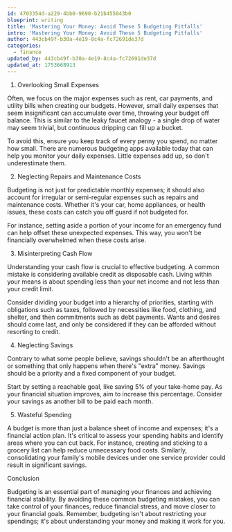 ```yaml
---
id: 4703354d-a229-4bb0-9690-b21b455043b0
blueprint: writing
title: 'Mastering Your Money: Avoid These 5 Budgeting Pitfalls'
intro: 'Mastering Your Money: Avoid These 5 Budgeting Pitfalls'
author: 443cb49f-b30a-4e19-8c4a-fc72691de37d
categories:
  - finance
updated_by: 443cb49f-b30a-4e19-8c4a-fc72691de37d
updated_at: 1753668913
---
```

1. Overlooking Small Expenses

Often, we focus on the major expenses such as rent, car payments, and utility bills when creating our budgets. However, small daily expenses that seem insignificant can accumulate over time, throwing your budget off balance. This is similar to the leaky faucet analogy - a single drop of water may seem trivial, but continuous dripping can fill up a bucket. 

To avoid this, ensure you keep track of every penny you spend, no matter how small. There are numerous budgeting apps available today that can help you monitor your daily expenses. Little expenses add up, so don't underestimate them.

2. Neglecting Repairs and Maintenance Costs

Budgeting is not just for predictable monthly expenses; it should also account for irregular or semi-regular expenses such as repairs and maintenance costs. Whether it's your car, home appliances, or health issues, these costs can catch you off guard if not budgeted for.

For instance, setting aside a portion of your income for an emergency fund can help offset these unexpected expenses. This way, you won't be financially overwhelmed when these costs arise.

3. Misinterpreting Cash Flow

Understanding your cash flow is crucial to effective budgeting. A common mistake is considering available credit as disposable cash. Living within your means is about spending less than your net income and not less than your credit limit. 

Consider dividing your budget into a hierarchy of priorities, starting with obligations such as taxes, followed by necessities like food, clothing, and shelter, and then commitments such as debt payments. Wants and desires should come last, and only be considered if they can be afforded without resorting to credit.

4. Neglecting Savings

Contrary to what some people believe, savings shouldn't be an afterthought or something that only happens when there's "extra" money. Savings should be a priority and a fixed component of your budget. 

Start by setting a reachable goal, like saving 5% of your take-home pay. As your financial situation improves, aim to increase this percentage. Consider your savings as another bill to be paid each month.

5. Wasteful Spending

A budget is more than just a balance sheet of income and expenses; it's a financial action plan. It's critical to assess your spending habits and identify areas where you can cut back. For instance, creating and sticking to a grocery list can help reduce unnecessary food costs. Similarly, consolidating your family's mobile devices under one service provider could result in significant savings.

Conclusion

Budgeting is an essential part of managing your finances and achieving financial stability. By avoiding these common budgeting mistakes, you can take control of your finances, reduce financial stress, and move closer to your financial goals. Remember, budgeting isn't about restricting your spendings; it's about understanding your money and making it work for you.